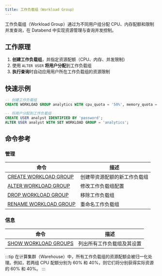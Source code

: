 ```yaml
---
title: 工作负载组（Workload Group）
---
```


工作负载组（Workload Group）通过为不同用户组分配 CPU、内存配额和限制并发查询，在 Databend 中实现资源管理与查询并发控制。

## 工作原理

1. **创建工作负载组**，并指定资源配额（CPU、内存、并发限制）
2. 使用 `ALTER USER` **将用户分配**到工作负载组
3. **执行查询**时自动应用用户所在工作负载组的资源限制

## 快速示例

```sql
-- 创建工作负载组
CREATE WORKLOAD GROUP analytics WITH cpu_quota = '50%', memory_quota = '30%', max_concurrency = 5;

-- 将用户分配到工作负载组
CREATE USER analyst IDENTIFIED BY 'password';
ALTER USER analyst WITH SET WORKLOAD GROUP = 'analytics';
```

## 命令参考

### 管理
| 命令 | 描述 |
|---------|-------------|
| [CREATE WORKLOAD GROUP](create-workload-group.md) | 创建带资源配额的新工作负载组 |
| [ALTER WORKLOAD GROUP](alter-workload-group.md) | 修改工作负载组配置 |
| [DROP WORKLOAD GROUP](drop-workload-group.md) | 移除工作负载组 |
| [RENAME WORKLOAD GROUP](rename-workload-group.md) | 重命名工作负载组 |

### 信息
| 命令 | 描述 |
|---------|-------------|
| [SHOW WORKLOAD GROUPS](show-workload-groups.md) | 列出所有工作负载组及其设置 |

:::tip
在计算集群（Warehouse）中，所有工作负载组的资源配额会被归一化处理。例如，若两组 CPU 配额分别为 60% 和 40%，则它们将分别获得实际资源的 60% 和 40%。
:::